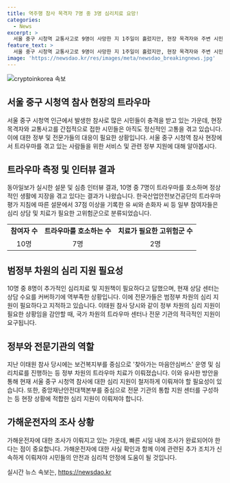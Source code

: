 ```yaml
---
title: 역주행 참사 목격자 7명 중 3명 심리치료 요망!
categories:
  - News
excerpt: >
  서울 중구 시청역 교통사고로 9명이 사망한 지 1주일이 흘렀지만, 현장 목격자와 주변 시민들은 아직 정서적 고통을 겪고 있다. 10명을 대상으로 심층 인터뷰한 결과, 7명이 트라우마를 호소하며 정상적인 생활이 어려운 수준으로 나타났다. 이에 전문가들은 범정부 차원의 심리 지원이 필요하다고 지적하고 있다. 현재 심리상담 센터는 수요를 커버하기엔 역부족 상태이며, 정부는 빠른 대응이 필요하다는 목소리가 나오고 있다. 이에 정부 차원의 트라우마 치료 지원이 시급하다는 요구가 나오고 있다.
feature_text: >
  서울 중구 시청역 교통사고로 9명이 사망한 지 1주일이 흘렀지만, 현장 목격자와 주변 시민들은 아직 정서적 고통을 겪고 있다. 10명을 대상으로 심층 인터뷰한 결과, 7명이 트라우마를 호소하며 정상적인 생활이 어려운 수준으로 나타났다. 이에 전문가들은 범정부 차원의 심리 지원이 필요하다고 지적하고 있다. 현재 심리상담 센터는 수요를 커버하기엔 역부족 상태이며, 정부는 빠른 대응이 필요하다는 목소리가 나오고 있다. 이에 정부 차원의 트라우마 치료 지원이 시급하다는 요구가 나오고 있다.
image: 'https://newsdao.kr/res/images/meta/newsdao_breakingnews.jpg'
---
```


<p><img src="https://newsdao.kr/res/images/meta/newsdao_breakingnews.jpg" alt="cryptoinkorea 속보" /></p>

<h2 data-ke-size="size26">서울 중구 시청역 참사 현장의 트라우마</h2>

<p data-ke-size="size16">서울 중구 시청역 인근에서 발생한 참사로 많은 시민들이 충격을 받고 있는 가운데, 현장 목격자와 교통사고를 간접적으로 접한 시민들은 아직도 정신적인 고통을 겪고 있습니다. 이에 대한 정부 및 전문가들의 대응이 필요한 상황입니다. 서울 중구 시청역 참사 현장에서 트라우마를 겪고 있는 사람들을 위한 서비스 및 관련 정부 지원에 대해 알아봅시다.</p>

<h2 data-ke-size="size26">트라우마 측정 및 인터뷰 결과</h2>

<p data-ke-size="size16">동아일보가 실시한 설문 및 심층 인터뷰 결과, 10명 중 7명이 트라우마를 호소하며 정상적인 생활에 지장을 겪고 있다는 결과가 나왔습니다. 한국산업안전보건공단의 트라우마 평가 지침에 따른 설문에서 37점 이상을 기록한 유 씨와 손화자 씨 등 일부 참여자들은 심리 상담 및 치료가 필요한 고위험군으로 분류되었습니다.</p>

<table>
  <tr>
    <td style="text-align: center; height: 17px;"><b>참여자 수</b></td>
    <td style="text-align: center; height: 17px;"><b>트라우마를 호소하는 수</b></td>
    <td style="text-align: center; height: 17px;"><b>치료가 필요한 고위험군 수</b></td>
  </tr>
  <tr>
    <td style="text-align: center; height: 17px;">10명</td>
    <td style="text-align: center; height: 17px;">7명</td>
    <td style="text-align: center; height: 17px;">2명</td>
  </tr>
</table>

<h2 data-ke-size="size26">범정부 차원의 심리 지원 필요성</h2>

<p data-ke-size="size16">10명 중 8명이 추가적인 심리치료 및 지원책이 필요하다고 답했으며, 현재 상담 센터는 상담 수요를 커버하기에 역부족한 상황입니다. 이에 전문가들은 범정부 차원의 심리 지원이 필요하다고 지적하고 있습니다. 이태원 참사 당시와 같이 정부 차원의 심리 지원이 필요한 상황임을 감안할 때, 국가 차원의 트라우마 센터나 전문 기관의 적극적인 지원이 요구됩니다.</p>

<h2 data-ke-size="size26">정부와 전문기관의 역할</h2>

<p data-ke-size="size16">지난 이태원 참사 당시에는 보건복지부를 중심으로 '찾아가는 마음안심버스' 운영 및 심리치료를 진행하는 등 정부 차원의 트라우마 치료가 이뤄졌습니다. 이와 유사한 방안을 통해 현재 서울 중구 시청역 참사에 대한 심리 지원이 철저하게 이뤄져야 할 필요성이 있습니다. 또한, 중앙재난안전대책본부를 중심으로 전문 기관의 통합 지원 센터를 구성하는 등 현장 상황에 적합한 심리 지원이 이뤄져야 합니다.</p>

<h2 data-ke-size="size26">가해운전자의 조사 상황</h2>

<p data-ke-size="size16">가해운전자에 대한 조사가 이뤄지고 있는 가운데, 빠른 시일 내에 조사가 완료되어야 한다는 점이 중요합니다. 가해운전자에 대한 사실 확인과 함께 이에 관련된 추가 조치가 신속하게 이뤄져야 시민들의 안전과 심리적 안정에 도움이 될 것입니다.</p>
실시간 뉴스 속보는, <a href="https://newsdao.kr" rel="dofollow">https://newsdao.kr</a>


